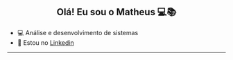 <h2 align="center">Olá! Eu sou o Matheus 💻📚</h2>
<p align="center">
</p>

- 💻 Análise e desenvolvimento de sistemas
- 🔗 Estou no <a href="https://www.linkedin.com/in/matheusesanto/">Linkedin</a>

-------
<!--
<div align="center">
  <img height="180em" width="400em" src="https://github-readme-stats.vercel.app/api?username=mathesanto&show_icons=true&theme=dark&include_all_commits=true&count_private=true"/>
  <img height="180em" width="400em" src="https://github-readme-stats.vercel.app/api/top-langs/?username=mathesanto&layout=compact&langs_count=7&theme=dark"/>
</div>
-->
  
  
  
<!--
**mathesanto/mathesanto** is a ✨ _special_ ✨ repository because its `README.md` (this file) appears on your GitHub profile.

Here are some ideas to get you started:

- 🔭 I’m currently working on ...
- 🌱 I’m currently learning ...
- 👯 I’m looking to collaborate on ...
- 🤔 I’m looking for help with ...
- 💬 Ask me about ...
- 📫 How to reach me: ...
- 😄 Pronouns: ...
- ⚡ Fun fact: ...
-->
